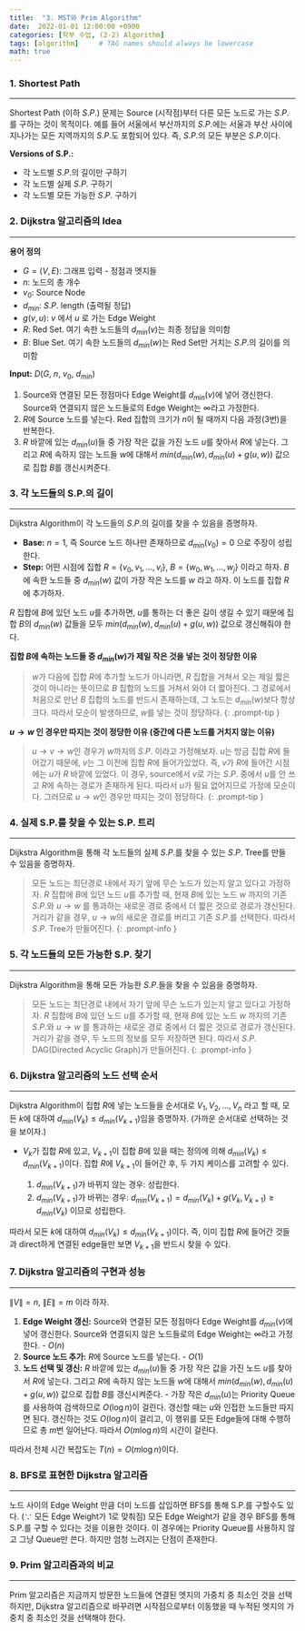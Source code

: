```yaml
---
title:  "3. MST와 Prim Algorithm"
date:  2022-01-01 12:00:00 +0900
categories: [학부 수업, (2-2) Algorithm]
tags: [algorithm]     # TAG names should always be lowercase
math: true
---
```


### 1. Shortest Path

---

Shortest Path (이하 $S.P.$) 문제는 Source (시작점)부터 다른 모든 노드로 가는 $S.P.$를 구하는 것이 목적이다. 예를 들어 서울에서 부산까지의 $S.P.$에는 서울과 부산 사이에 지나가는 모든 지역까지의 $S.P.$도 포함되어 있다. 즉, $S.P.$의 모든 부분은 $S.P.$이다.

**Versions of S.P.:**
- 각 노드별 $S.P.$의 길이만 구하기
- 각 노드별 실제 $S.P.$ 구하기
- 각 노드별 모든 가능한 $S.P.$ 구하기

### 2. Dijkstra 알고리즘의 Idea

---

**용어 정의**
- $G = (V, E)$: 그래프 입력 - 정점과 엣지들
- $n$: 노드의 총 개수
- $v_0$: Source Node
- $d_{min}$: $S.P.$ length (출력될 정답)
- $g(v, u)$: $v$ 에서 $u$ 로 가는 Edge Weight
- $R$: Red Set. 여기 속한 노드들의 $d_{min}(v)$는 최종 정답을 의미함
- $B$: Blue Set. 여기 속한 노드들의 $d_{min}(w)$는 Red Set만 거치는 $S.P.$의 길이를 의미함

**Input:** $D(G,\ n,\ v_0,\ d_{min})$

1. Source와 연결된 모든 정점마다 Edge Weight를 $d_{min}(v)$에 넣어 갱신한다. Source와 연결되지 않은 노드들로의 Edge Weight는 $\infty$라고 가정한다.
2. $R$에 Source 노드를 넣는다. Red 집합의 크기가 $n$이 될 때까지 다음 과정(3번)을 반복한다.
3. $R$ 바깥에 있는 $d_{min}(u)$들 중 가장 작은 값을 가진 노드 $u$를 찾아서 $R$에 넣는다. 그리고 $R$에 속하지 않는 노드들 $w$에 대해서  $min(d_{min}(w), d_{min}(u) + g(u, w))$ 값으로 집합 $B$를 갱신시켜준다.

### 3. 각 노드들의 S.P.의 길이

---

Dijkstra Algorithm이 각 노드들의 $S.P.$의 길이를 찾을 수 있음을 증명하자.

- **Base:** $n=1$, 즉 Source 노드 하나만 존재하므로 $d_{min}(v_0) = 0$ 으로 주장이 성립한다.
- **Step:** 어떤 시점에 집합 $R = \{v_0, v_1, ..., v_i\}$, $B = \{w_0, w_1, ..., w_j\}$ 이라고 하자. $B$ 에 속한 노드들 중 $d_{min}(w)$ 값이 가장 작은 노드를 $w$ 라고 하자. 이 노드를 집합 $R$에 추가하자.

$R$ 집합에 $B$에 있던 노드 $u$를 추가하면, $u$를 통하는 더 좋은 길이 생길 수 있기 때문에 집합 $B$의 $d_{min}(w)$ 값들을 모두 $min(d_{min}(w), d_{min}(u) + g(u, w))$ 값으로 갱신해줘야 한다. 

**집합 $B$에 속하는 노드들 중 $d_{min}(w)$가 제일 작은 것을 넣는 것이 정당한 이유**

> $w$가 다음에 집합 $R$에 추가할 노드가 아니라면, $R$ 집합을 거쳐서 오는 제일 짧은 것이 아니라는 뜻이므로 $B$ 집합의 노드를 거쳐서 와야 더 짧아진다. 그 경로에서 처음으로 만난 $B$ 집합의 노드를 반드시 존재하는데, 그 노드는 $d_{min}(w)$보다 항상 크다. 따라서 모순이 발생하므로, $w$를 넣는 것이 정당하다.
{: .prompt-tip }

**$u \rightarrow w$ 인 경우만 따지는 것이 정당한 이유 (중간에 다른 노드를 거치지 않는 이유)**

> $u \rightarrow v \rightarrow w$인 경우가 $w$까지의 $S.P.$ 이라고 가정해보자. $u$는 방금 집합 $R$에 들어갔기 때문에, $v$는 그 이전에 집합 $R$에 들어가있었다. 즉, $v$가 $R$에 들어간 시점에는 $u$가 $R$ 바깥에 있었다. 이 경우, source에서 $v$로 가는 $S.P.$ 중에서 $u$를 안 쓰고 $R$에 속하는 경로가 존재하게 된다. 따라서 $u$가 필요 없어지므로 가정에 모순이다. 그러므로 $u \rightarrow w$인 경우만 따지는 것이 정당하다.
{: .prompt-tip }

### 4. 실제 S.P.를 찾을 수 있는 S.P. 트리

---

Dijkstra Algorithm을 통해 각 노드들의 실제 $S.P.$를 찾을 수 있는 $S.P.$ Tree를 만들 수 있음을 증명하자.

> 모든 노드는 최단경로 내에서 자기 앞에 무슨 노드가 있는지 알고 있다고 가정하자. $R$ 집합에 $B$에 있던 노드 $u$를 추가할 때, 현재 $B$에 있는 노드 $w$ 까지의 기존 $S.P.$와 $u \rightarrow w$ 를 통과하는 새로운 경로 중에서 더 짧은 것으로 경로가 갱신된다. 거리가 같을 경우, $u \rightarrow w$의 새로운 경로를 버리고 기존 $S.P.$를 선택한다. 따라서 $S.P.$ Tree가 만들어진다.
{: .prompt-info }

### 5. 각 노드들의 모든 가능한 S.P. 찾기

---

Dijkstra Algorithm을 통해 모든 가능한 $S.P.$들을 찾을 수 있음을 증명하자.

> 모든 노드는 최단경로 내에서 자기 앞에 무슨 노드가 있는지 알고 있다고 가정하자. $R$ 집합에 $B$에 있던 노드 $u$를 추가할 때, 현재 $B$에 있는 노드 $w$ 까지의 기존 $S.P.$와 $u \rightarrow w$ 를 통과하는 새로운 경로 중에서 더 짧은 것으로 경로가 갱신된다. 거리가 같을 경우, 두 노드의 정보를 모두 저장하면 된다. 따라서 $S.P.$ DAG(Directed Acyclic Graph)가 만들어진다.
{: .prompt-info }

### 6. Dijkstra 알고리즘의 노드 선택 순서

---

Dijkstra Algorithm이 집합 $R$에 넣는 노드들을 순서대로 $V_1, V_2, ..., V_n$ 라고 할 때, 모든 $k$에 대하여 $d_{min}(V_k) \leq d_{min}(V_{k+1})$임을 증명하자. (가까운 순서대로 선택하는 것을 보이자.)

- $V_k$가 집합 $R$에 있고, $V_{k+1}$이 집합 $B$에 있을 때는 정의에 의해 $d_{min}(V_k) \leq d_{min}(V_{k+1})$이다. 집합 $R$에 $V_{k+1}$이 들어간 후, 두 가지 케이스를 고려할 수 있다.

  1. $d_{min}(V_{k+1})$가 바뀌지 않는 경우: 성립한다.
  2. $d_{min}(V_{k+1})$가 바뀌는 경우: $d_{min}(V_{k+1}) = d_{min}(V_k) + g(V_k, V_{k+1}) \geq d_{min}(V_k)$ 이므로 성립한다.

따라서 모든 $k$에 대하여 $d_{min}(V_k) \leq d_{min}(V_{k+1})$이다. 즉, 이미 집합 $R$에 들어간 것들과 direct하게 연결된 edge들만 보면 $V_{k+1}$을 반드시 찾을 수 있다.


### 7. Dijkstra 알고리즘의 구현과 성능

---

$\|V\| = n$, $\|E\| = m$ 이라 하자.

1. **Edge Weight 갱신:** Source와 연결된 모든 정점마다 Edge Weight를 $d_{min}(v)$에 넣어 갱신한다. Source와 연결되지 않은 노드들로의 Edge Weight는 $\infty$라고 가정한다. - $O(n)$
2. **Source 노드 추가:** $R$에 Source 노드를 넣는다. - $O(1)$
3. **노드 선택 및 갱신:** $R$ 바깥에 있는 $d_{min}(u)$들 중 가장 작은 값을 가진 노드 $u$를 찾아서 $R$에 넣는다. 그리고 $R$에 속하지 않는 노드들 $w$에 대해서 $min(d_{min}(w), d_{min}(u) + g(u, w))$ 값으로 집합 $B$를 갱신시켜준다. - 가장 작은 $d_{min}(u)$는 Priority Queue를 사용하여 검색하므로 $O(\log n)$이 걸린다. 갱신할 때는 $u$와 인접한 노드들만 따지면 된다. 갱신하는 것도 $O(\log n)$이 걸리고, 이 행위를 모든 Edge들에 대해 수행하므로 총 $m$번 일어난다. 따라서 $O(m\log n)$의 시간이 걸린다.

따라서 전체 시간 복잡도는 $T(n) = O(m\log n)$이다.

### 8. BFS로 표현한 Dijkstra 알고리즘

---

노드 사이의 Edge Weight 만큼 더미 노드를 삽입하면 BFS를 통해 S.P.를 구할수도 있다. ($\because$ 모든 Edge Weight가 1로 맞춰짐) 모든 Edge Weight가 같을 경우 BFS를 통해 S.P.를 구할 수 있다는 것을 이용한 것이다. 이 경우에는 Priority Queue를 사용하지 않고 그냥 Queue만 쓴다. 하지만 엄청 느려지는 단점이 존재한다.

 

### 9. Prim 알고리즘과의 비교

---

Prim 알고리즘은 지금까지 방문한 노드들에 연결된 엣지의 가중치 중 최소인 것을 선택하지만, Dijkstra 알고리즘으로 바꾸려면 시작점으로부터 이동했을 때 누적된 엣지의 가중치 중 최소인 것을 선택해야 한다.